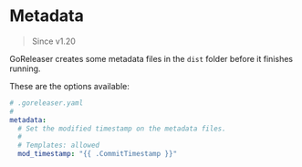# Metadata

> Since v1.20

GoReleaser creates some metadata files in the `dist` folder before it finishes
running.

These are the options available:

```yaml
# .goreleaser.yaml
#
metadata:
  # Set the modified timestamp on the metadata files.
  #
  # Templates: allowed
  mod_timestamp: "{{ .CommitTimestamp }}"
```

